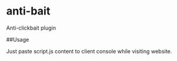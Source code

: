 # anti-bait
Anti-clickbait plugin

##Usage

Just paste script.js content to client console while visiting website.
